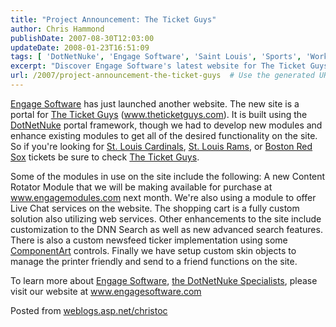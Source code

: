 ```yaml
---
title: "Project Announcement: The Ticket Guys"
author: Chris Hammond
publishDate: 2007-08-30T12:03:00
updateDate: 2008-01-23T16:51:09
tags: [ 'DotNetNuke', 'Engage Software', 'Saint Louis', 'Sports', 'Work' ]
excerpt: "Discover Engage Software's latest website for The Ticket Guys with custom modules for seamless functionality. Get your MLB and NFL tickets now!"
url: /2007/project-announcement-the-ticket-guys  # Use the generated URL with year
---
```

<P mce_keep="true"><A class="" href="https://www.engagesoftware.com/" mce_href="https://www.engagesoftware.com/">Engage Software</A> has just launched another website. The new&nbsp;site is a portal for <A class="" href="https://www.theticketguys.com/" mce_href="https://www.theticketguys.com/">The Ticket Guys</A> (<A href="https://www.theticketguys.com/">www.theticketguys.com</A>). It is&nbsp;built using the <A class="" href="https://www.dotnetnuke.com/" mce_href="https://www.dotnetnuke.com/">DotNetNuke</A>&nbsp;portal framework, though we had to&nbsp;develop new modules&nbsp;and enhance existing modules to get all of the desired functionality on the site. So if you're looking for <A class="" href="https://www.theticketguys.com/Sports/MLB/StLouisCardinals/tabid/62/Default.aspx" mce_href="https://www.theticketguys.com/Sports/MLB/StLouisCardinals/tabid/62/Default.aspx">St. Louis Cardinals</A>, <A class="" href="https://www.theticketguys.com/Sports/NFLTickets/StLouisRams/tabid/99/Default.aspx" mce_href="https://www.theticketguys.com/Sports/NFLTickets/StLouisRams/tabid/99/Default.aspx">St. Louis Rams</A>, or <A class="" href="https://www.theticketguys.com/Sports/MLB/BostonRedSox/tabid/101/Default.aspx" mce_href="https://www.theticketguys.com/Sports/MLB/BostonRedSox/tabid/101/Default.aspx">Boston Red Sox</A> tickets be sure to check <A class="" href="https://www.theticketguys.com/" mce_href="https://www.theticketguys.com">The Ticket Guys</A>.</P> <P mce_keep="true">Some of the modules in use on the site include the following: A new Content Rotator Module that we will be making available for purchase at <A href="https://www.engagemodules.com/">www.engagemodules.com</A> next month. We're also using a module to offer Live Chat services on the website. The shopping cart is a fully custom solution also utilizing web services. Other enhancements to the site include customization to the DNN Search as well as new advanced search features. There is also a custom newsfeed ticker implementation using some <A class="" href="https://www.componentart.com/" mce_href="https://www.componentart.com/">ComponentArt</A> controls. Finally we have setup custom skin objects to manage the printer friendly and send to a friend functions on the site.</P> <P mce_keep="true">To learn more about <A class="" href="https://www.engagesoftware.com/" mce_href="https://www.engagesoftware.com/">Engage Software</A>, <A class="" href="https://www.engagesoftware.com/" mce_href="https://www.engagesoftware.com/">the DotNetNuke Specialists</A>,&nbsp;please visit our website at <A href="https://www.engagesoftware.com/">www.engagesoftware.com</A> </P> Posted from <A href="https://weblogs.asp.net/christoc/">weblogs.asp.net/christoc</a>

